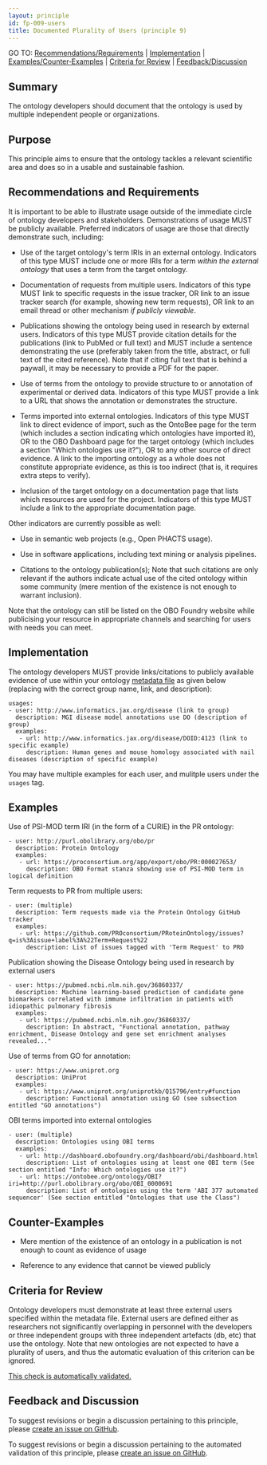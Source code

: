 ```yaml
---
layout: principle
id: fp-009-users
title: Documented Plurality of Users (principle 9)
---
```

GO TO: [Recommendations/Requirements](#recommendations-and-requirements) &#124; [Implementation](#implementation) &#124; [Examples/Counter&#8209;Examples](#examples) &#124; [Criteria&nbsp;for&nbsp;Review](#criteria-for-review) &#124; [Feedback/Discussion](#feedback-and-discussion)

## Summary

The ontology developers should document that the ontology is used by
multiple independent people or organizations.

## Purpose

This principle aims to ensure that the ontology tackles a relevant
scientific area and does so in a usable and sustainable fashion.

## Recommendations and Requirements

It is important to be able to illustrate usage outside of the immediate circle of ontology developers and stakeholders. Demonstrations of usage MUST be publicly available. Preferred indicators of usage are those that directly demonstrate such, including:

- Use of the target ontology's term IRIs in an external ontology. Indicators of this type MUST include one or more IRIs for a term _within the external ontology_ that uses a term from the target ontology.
  
- Documentation of requests from multiple users. Indicators of this type MUST link to specific requests in the issue tracker, OR link to an issue tracker search (for example, showing new term requests), OR link to an email thread or other mechanism _if publicly viewable_.

- Publications showing the ontology being used in research by external users. Indicators of this type MUST provide citation details for the publications (link to PubMed or full text) and MUST include a sentence demonstrating the use (preferably taken from the title, abstract, or full text of the cited reference). Note that if citing full text that is behind a paywall, it may be necessary to provide a PDF for the paper.

- Use of terms from the ontology to provide structure to or annotation of experimental or derived data. Indicators of this type MUST provide a link to a URL that shows the annotation or demonstrates the structure.

- Terms imported into external ontologies. Indicators of this type MUST link to direct evidence of import, such as the OntoBee page for the term (which includes a section indicating which ontologies have imported it), OR to the OBO Dashboard page for the target ontology (which includes a section "Which ontologies use it?"), OR to any other source of direct evidence. A link to the importing ontology as a whole does not constitute appropriate evidence, as this is too indirect (that is, it requires extra steps to verify).

- Inclusion of the target ontology on a documentation page that lists which resources are used for the project. Indicators of this type MUST include a link to the appropriate documentation page.

Other indicators are currently possible as well:

- Use in semantic web projects (e.g., Open PHACTS usage).

- Use in software applications, including text mining or analysis pipelines.

- Citations to the ontology publication(s); Note that such citations are only
  relevant if the authors indicate actual use of the cited ontology
  within some community (mere mention of the existence is not enough
  to warrant inclusion).

Note that the ontology can still be listed on the OBO Foundry website while publicising your resource in appropriate channels and searching for users with needs you can meet. 

## Implementation

The ontology developers MUST provide links/citations to publicly available evidence of
use within your ontology [metadata file](https://github.com/OBOFoundry/OBOFoundry.github.io/tree/master/ontology) as given below (replacing with the correct group name, link, and description):

```
usages:
- user: http://www.informatics.jax.org/disease (link to group)
  description: MGI disease model annotations use DO (description of group)
  examples:
   - url: http://www.informatics.jax.org/disease/DOID:4123 (link to specific example)
     description: Human genes and mouse homology associated with nail diseases (description of specific example)
```

You may have multiple examples for each user, and mulitple users under the `usages` tag.

## Examples

Use of PSI-MOD term IRI (in the form of a CURIE) in the PR ontology:
```
- user: http://purl.obolibrary.org/obo/pr
  description: Protein Ontology
  examples:
   - url: https://proconsortium.org/app/export/obo/PR:000027653/
     description: OBO Format stanza showing use of PSI-MOD term in logical definition
```
Term requests to PR from multiple users:
```
- user: (multiple)
  description: Term requests made via the Protein Ontology GitHub tracker
  examples:
   - url: https://github.com/PROconsortium/PRoteinOntology/issues?q=is%3Aissue+label%3A%22Term+Request%22
     description: List of issues tagged with 'Term Request' to PRO
```
Publication showing the Disease Ontology being used in research by external users
```
- user: https://pubmed.ncbi.nlm.nih.gov/36860337/
  description: Machine learning-based prediction of candidate gene biomarkers correlated with immune infiltration in patients with idiopathic pulmonary fibrosis
  examples:
   - url: https://pubmed.ncbi.nlm.nih.gov/36860337/
     description: In abstract, "Functional annotation, pathway enrichment, Disease Ontology and gene set enrichment analyses revealed..."
```
Use of terms from GO for annotation:
```
- user: https://www.uniprot.org
  description: UniProt
  examples:
   - url: https://www.uniprot.org/uniprotkb/Q15796/entry#function
     description: Functional annotation using GO (see subsection entitled "GO annotations")
```
OBI terms imported into external ontologies
```
- user: (multiple)
  description: Ontologies using OBI terms
  examples:
   - url: http://dashboard.obofoundry.org/dashboard/obi/dashboard.html
     description: List of ontologies using at least one OBI term (See section entitled "Info: Which ontologies use it?")
   - url: https://ontobee.org/ontology/OBI?iri=http://purl.obolibrary.org/obo/OBI_0000691
     description: List of ontologies using the term 'ABI 377 automated sequencer' (See section entitled "Ontologies that use the Class")
```

## Counter-Examples

- Mere mention of the existence of an ontology in a publication is not
enough to count as evidence of usage

- Reference to any evidence that cannot be viewed publicly

## Criteria for Review

Ontology developers must demonstrate at least three external users specified within the metadata file. External users are defined either as researchers not
significantly overlapping in personnel with the developers or three independent groups with three independent artefacts (db, etc) that use
the ontology. Note that new ontologies are not expected to have a plurality of users, and thus the automatic evaluation of this criterion can be ignored.

[This check is automatically validated.](checks/fp_009)

## Feedback and Discussion

To suggest revisions or begin a discussion pertaining to this principle, please [create an issue on GitHub](https://github.com/OBOFoundry/OBOFoundry.github.io/issues/new?labels=attn%3A+Editorial+WG,principles&title=Principle+%239+%22Users%22+%3CENTER+ISSUE+TITLE%3E).

To suggest revisions or begin a discussion pertaining to the automated validation of this principle, please [create an issue on GitHub](https://github.com/OBOFoundry/OBOFoundry.github.io/issues/new?labels=attn%3A+Technical+WG,automated+validation+of+principles&title=Principle+%239+%22Users%22+-+automated+validation+%3CENTER+ISSUE+TITLE%3E).
